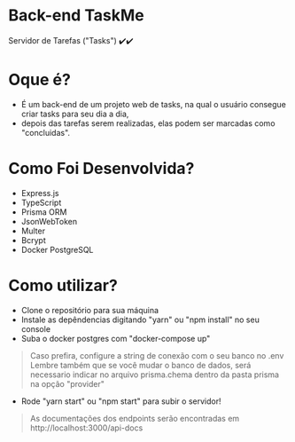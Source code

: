 # Back-end TaskMe
  Servidor de Tarefas ("Tasks") ✔️✔️

# Oque é?
  - É um back-end de um projeto web de tasks, na qual o usuário consegue criar tasks para seu dia a dia,
  - depois das tarefas serem realizadas, elas podem ser marcadas como "concluidas".

# Como Foi Desenvolvida?
  - Express.js
  - TypeScript
  - Prisma ORM
  - JsonWebToken
  - Multer
  - Bcrypt
  - Docker PostgreSQL

# Como utilizar?
  * Clone o repositório para sua máquina
  * Instale as depêndencias digitando "yarn" ou "npm install" no seu console
  * Suba o docker postgres com "docker-compose up"
> Caso prefira, configure a string de conexão com o seu banco no .env
> Lembre também que se você mudar o banco de dados, será necessario indicar no arquivo prisma.chema dentro da pasta prisma na opção "provider"
  * Rode "yarn start" ou "npm start" para subir o servidor!
 
 
> As documentações dos endpoints serão encontradas em http://localhost:3000/api-docs
